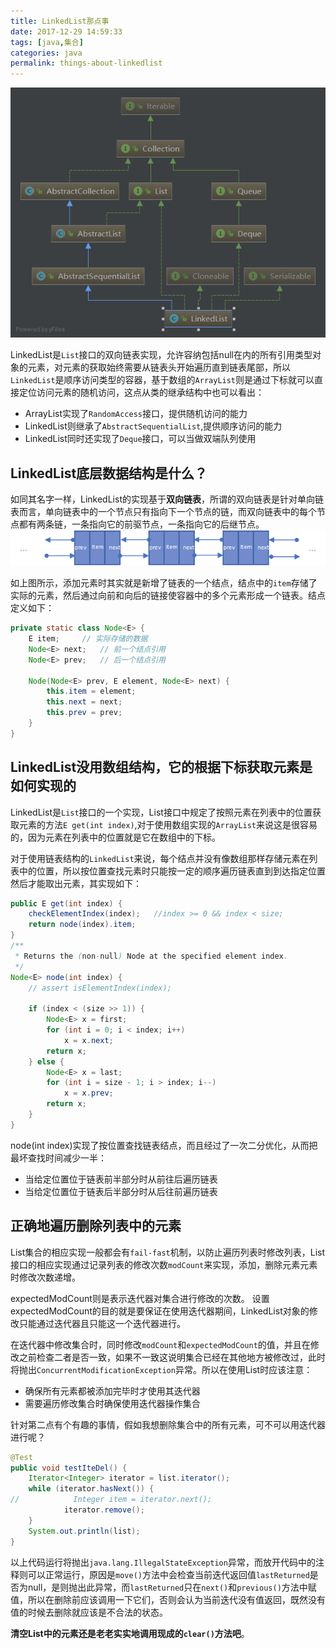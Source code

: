 ```yaml
---
title: LinkedList那点事
date: 2017-12-29 14:59:33
tags: [java,集合]
categories: java
permalink: things-about-linkedlist
---
```

![LinkedList继承结构](/uploads/notes/LinkedList.png)

<!--more-->

LinkedList是`List`接口的双向链表实现，允许容纳包括null在内的所有引用类型对象的元素，对元素的获取始终需要从链表头开始遍历直到链表尾部，所以`LinkedList`是顺序访问类型的容器，基于数组的`ArrayList`则是通过下标就可以直接定位访问元素的随机访问，这点从类的继承结构中也可以看出：

- ArrayList实现了`RandomAccess`接口，提供随机访问的能力
- LinkedList则继承了`AbstractSequentialList`,提供顺序访问的能力
- LinkedList同时还实现了`Deque`接口，可以当做双端队列使用

## LinkedList底层数据结构是什么？ ##

如同其名字一样，LinkedList的实现基于**双向链表**，所谓的双向链表是针对单向链表而言，单向链表中的一个节点只有指向下一个节点的链，而双向链表中的每个节点都有两条链，一条指向它的前驱节点，一条指向它的后继节点。
![双向链表](/uploads/notes/double-link.png)

如上图所示，添加元素时其实就是新增了链表的一个结点，结点中的`item`存储了实际的元素，然后通过向前和向后的链接使容器中的多个元素形成一个链表。结点定义如下：

```java
private static class Node<E> {
    E item;		// 实际存储的数据
    Node<E> next;	// 前一个结点引用
    Node<E> prev;	// 后一个结点引用

    Node(Node<E> prev, E element, Node<E> next) {
        this.item = element;
        this.next = next;
        this.prev = prev;
    }
}
```

## LinkedList没用数组结构，它的根据下标获取元素是如何实现的 ##
LinkedList是`List`接口的一个实现，List接口中规定了按照元素在列表中的位置获取元素的方法`E get(int index)`,对于使用数组实现的`ArrayList`来说这是很容易的，因为元素在列表中的位置就是它在数组中的下标。

对于使用链表结构的`LinkedList`来说，每个结点并没有像数组那样存储元素在列表中的位置，所以按位置查找元素时只能按一定的顺序遍历链表直到到达指定位置然后才能取出元素，其实现如下：

```java
public E get(int index) {
    checkElementIndex(index);	//index >= 0 && index < size;
    return node(index).item;
}
/**
 * Returns the (non-null) Node at the specified element index.
 */
Node<E> node(int index) {
    // assert isElementIndex(index);

    if (index < (size >> 1)) {
        Node<E> x = first;
        for (int i = 0; i < index; i++)
            x = x.next;
        return x;
    } else {
        Node<E> x = last;
        for (int i = size - 1; i > index; i--)
            x = x.prev;
        return x;
    }
}
```
node(int index)实现了按位置查找链表结点，而且经过了一次二分优化，从而把最坏查找时间减少一半：
- 当给定位置位于链表前半部分时从前往后遍历链表
- 当给定位置位于链表后半部分时从后往前遍历链表

## 正确地遍历删除列表中的元素 ##
List集合的相应实现一般都会有`fail-fast`机制，以防止遍历列表时修改列表，List接口的相应实现通过记录列表的修改次数`modCount`来实现，添加，删除元素元素时修改次数递增。

expectedModCount则是表示迭代器对集合进行修改的次数。
设置expectedModCount的目的就是要保证在使用迭代器期间，LinkedList对象的修改只能通过迭代器且只能这一个迭代器进行。

在迭代器中修改集合时，同时修改`modCount`和`expectedModCount`的值，并且在修改之前检查二者是否一致，如果不一致这说明集合已经在其他地方被修改过，此时将抛出`ConcurrentModificationException`异常。所以在使用List时应该注意：

- 确保所有元素都被添加完毕时才使用其迭代器
- 需要遍历修改集合时确保使用迭代器操作集合

针对第二点有个有趣的事情，假如我想删除集合中的所有元素，可不可以用迭代器进行呢？
```java
@Test
public void testIteDel() {
    Iterator<Integer> iterator = list.iterator();
    while (iterator.hasNext()) {
//            Integer item = iterator.next();
            iterator.remove();
    }
    System.out.println(list);
}
```
以上代码运行将抛出`java.lang.IllegalStateException`异常，而放开代码中的注释则可以正常运行，原因是`move()`方法中会检查当前迭代返回值`lastReturned`是否为null，是则抛出此异常，而`lastReturned`只在`next()`和`previous()`方法中赋值，所以在删除前应该调用一下它们，否则会认为当前迭代没有值返回，既然没有值的时候去删除就应该是不合法的状态。

**清空List中的元素还是老老实实地调用现成的`clear()`方法吧**。